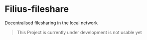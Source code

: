 # Filius-fileshare
Decentralised filesharing in the local network

> This Project is currently under development is not usable yet
